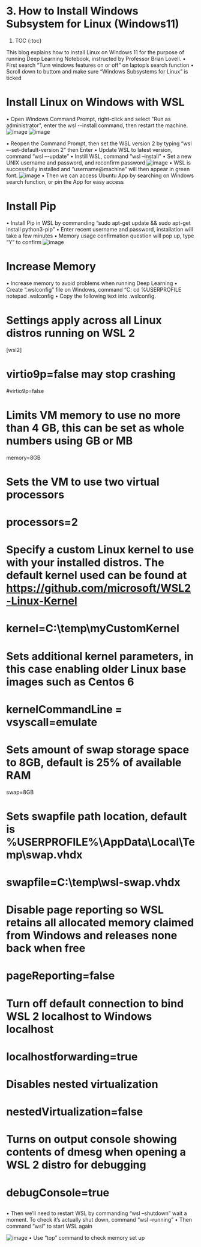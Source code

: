 # 3. How to Install Windows Subsystem for Linux (Windows11)

1. TOC
{:toc}

This blog explains how to install Linux on Windows 11 for the purpose of running Deep Learning Notebook, instructed by Professor Brian Lovell.
•	First search “Turn windows features on or off” on laptop’s search function
•	Scroll down to buttom and make sure “Windows Subsystems for Linux” is ticked

# Install Linux on Windows with WSL
•	Open Windows Command Prompt, right-click and select "Run as administrator", enter the wsl --install command, then restart the machine.
![image](https://github.com/ChandararithTho/ChandararithTho.github.io/assets/164129658/a1665801-cb77-461e-8185-f0b0464cdfdf)
![image](https://github.com/ChandararithTho/ChandararithTho.github.io/assets/164129658/7da07f64-56a4-40e9-ba82-5e3650932159)

•	Reopen the Command Prompt, then set the WSL version 2 by typing “wsl –-set-default-version 2” then Enter
•	Update WSL to latest version, command “wsl –-update”
•	Instill WSL, command “wsl –install”
•	Set a new UNIX username and password, and reconfirm password
![image](https://github.com/ChandararithTho/ChandararithTho.github.io/assets/164129658/1370f080-74c4-4514-a618-33a1dadaef0e)
•	WSL is successfully installed and “username@machine” will then appear in green font.
![image](https://github.com/ChandararithTho/ChandararithTho.github.io/assets/164129658/ad119c99-adb1-43a7-a836-7decca05ae63)
•	Then we can access Ubuntu App by searching on Windows search function, or pin the App for easy access

#  Install Pip

•	Install Pip in WSL by commanding “sudo apt-get update && sudo apt-get install python3-pip”
•	Enter recent username and password, installation will take a few minutes
•	Memory usage confirmation question will pop up, type “Y” to confirm
![image](https://github.com/ChandararithTho/ChandararithTho.github.io/assets/164129658/e4bba848-35c7-46d2-9341-fedae9c35a8e)

# Increase Memory
•	Increase memory to avoid problems when running Deep Learning 
•	Create “.wslconfig” file on Windows, command 
“C:
cd %USERPROFILE
notepad .wslconfig
•	Copy the following text into .wslconfig.
##
# Settings apply across all Linux distros running on WSL 2
[wsl2]

# virtio9p=false  may stop crashing
#virtio9p=false

# Limits VM memory to use no more than 4 GB, this can be set as whole numbers using GB or MB
memory=8GB 

# Sets the VM to use two virtual processors
# processors=2

# Specify a custom Linux kernel to use with your installed distros. The default kernel used can be found at https://github.com/microsoft/WSL2-Linux-Kernel
# kernel=C:\\temp\\myCustomKernel

# Sets additional kernel parameters, in this case enabling older Linux base images such as Centos 6
# kernelCommandLine = vsyscall=emulate

# Sets amount of swap storage space to 8GB, default is 25% of available RAM
swap=8GB

# Sets swapfile path location, default is %USERPROFILE%\AppData\Local\Temp\swap.vhdx
# swapfile=C:\\temp\\wsl-swap.vhdx

# Disable page reporting so WSL retains all allocated memory claimed from Windows and releases none back when free
# pageReporting=false

# Turn off default connection to bind WSL 2 localhost to Windows localhost
# localhostforwarding=true

# Disables nested virtualization
# nestedVirtualization=false

# Turns on output console showing contents of dmesg when opening a WSL 2 distro for debugging
# debugConsole=true
##

•	Then we’ll need to restart WSL by commanding “wsl –shutdown” wait a moment. To check it’s actually shut down, command “wsl –running” 
•	Then command “wsl” to start WSL again

![image](https://github.com/ChandararithTho/ChandararithTho.github.io/assets/164129658/55d3e681-03de-4e3c-be30-175115ae848f)
•	Use “top” command to check memory set up




